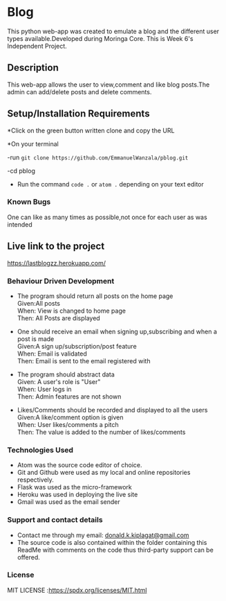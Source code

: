 # Blog

This python web-app was created to emulate a blog and the different user types available.Developed during Moringa Core. This is Week 6's Independent Project.

## Description
This web-app allows the user to view,comment and like blog posts.The admin can add/delete posts and delete comments.

## Setup/Installation Requirements
*Click on the green button written clone and copy the URL

*On your terminal 

 -run `git clone https://github.com/EmmanuelWanzala/pblog.git`

 -cd pblog

 - Run the command `code .` or `atom .` depending on your text editor

### Known Bugs
One can like as many times as possible,not once for each user as was intended

## Live link to the project

https://lastblogzz.herokuapp.com/

### Behaviour Driven Development
* The program should return all posts on the home page<br>
Given:All posts<br>
When: View is changed to home page<br>
Then: All Posts are displayed<br>

* One should receive an email when signing up,subscribing and when a post is made<br>
Given:A sign up/subscription/post feature<br>
When: Email is validated <br>
Then: Email is sent to the email registered with<br>

* The program should abstract data<br>
Given: A user's role is "User"<br>
When: User logs in<br>
Then: Admin features are not shown<br>

* Likes/Comments should be recorded and displayed to all the users<br>
Given:A like/comment option is given<br>
When: User likes/comments a pitch <br>
Then: The value is added to the number of likes/comments<br>


### Technologies Used
* Atom was the source code editor of choice.
* Git and Github were used as my local and online repositories respectively.
* Flask was used as the micro-framework
* Heroku was used in deploying the live site
* Gmail was used as the email sender


### Support and contact details
* Contact me through my email: donald.k.kiplagat@gmail.com
* The source code is also contained within the folder containing this ReadMe with comments on the code thus third-party support can be offered.

### License
MIT LICENSE :https://spdx.org/licenses/MIT.html